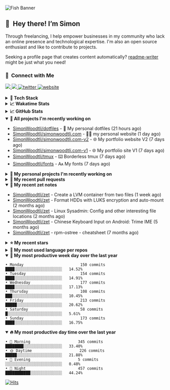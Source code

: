 ![Fish Banner](assets/fish.webp)

## 👋 &nbsp;Hey there! I’m Simon

Through freelancing, I help empower businesses in my community who lack
an online presence and technological expertise. I'm also an open source
enthusiast and like to contribute to projects.

Seeking a profile page that creates content automatically?
[readme-writer] might be just what you need!

### 🤝 &nbsp;Connect with Me

<div align="left">
<a href="https://linkedin.com/in/simonwoodtli" target="_blank">
<img src="https://img.shields.io/badge/linkedin-1E77B5?style=for-the-badge&logo=linkedin&logoColor=white alt=linkedin" />
</a>
<a href="https://github.com/simonwoodtli" target="_blank">
<img src="https://img.shields.io/badge/github-24292E?style=for-the-badge&logo=github&logoColor=white alt=github" />
</a>
<a href="https://twitter.com/simonwoodtlidev" target="_blank">
<img src="https://img.shields.io/badge/twitter-26a7de?style=for-the-badge&logo=twitter&logoColor=white" alt="twitter"/>
</a>
<a href="https://simonwoodtli.com" target="_blank">
<img src="https://img.shields.io/badge/website-E2925F?style=for-the-badge&logo=google-chrome&logoColor=white" alt="website"/>
</a>
</div>
<br/>


<details>
  <summary><b>🧰 Tech Stack</b></summary>
  <div align="center">
  <a href="https://skillicons.dev" target="_blank">
  <img src="https://skillicons.dev/icons?i=js,html,css,bash,python,go,postgresql,docker,vim,linux" alt="JavaScript, HTML, CSS, Bash, Python, Go, PostgreSQL, Docker, Vim,
  Linux">
  </a>
  </div>
</details>

<details>
  <summary><b>📈 Wakatime Stats</b></summary>
  <p align="center"><a href="https://wakatime.com/@SimonWoodtli">
  <img align="center" width="400" height="300" src="https://wakatime.com/share/@SimonWoodtli/7761bcef-e104-47d9-912a-dfd6bf08868b.svg" />
  </a>
  <a href="https://wakatime.com/@SimonWoodtli">
  <img align="center" width="400" height="300" src="https://wakatime.com/share/@SimonWoodtli/341953df-6a40-47b7-8220-ace4eabe0a17.svg" />
  </a></p>

  <h4><b>💬 I've been working with the following languages over the last 7 days</b></h4>

```
• Markdown                       12 hrs 47 mins                 ███████████░░░░░░░░░░░░░░   44.45%
• HTML                           4 hrs 32 mins                  ████░░░░░░░░░░░░░░░░░░░░░   15.76%
• Bash                           3 hrs 46 mins                  ███░░░░░░░░░░░░░░░░░░░░░░   13.11%
• YAML                           1 hr 42 mins                   █░░░░░░░░░░░░░░░░░░░░░░░░   5.91%
• Vim Script                     1 hr 32 mins                   █░░░░░░░░░░░░░░░░░░░░░░░░   5.37%
• JSON                           1 hr 19 mins                   █░░░░░░░░░░░░░░░░░░░░░░░░   4.59%
• sh                             57 mins                        █░░░░░░░░░░░░░░░░░░░░░░░░   3.33%
• tmux                           42 mins                        █░░░░░░░░░░░░░░░░░░░░░░░░   2.44%
• conf                           30 mins                        ░░░░░░░░░░░░░░░░░░░░░░░░░   1.77%
• Other                          23 mins                        ░░░░░░░░░░░░░░░░░░░░░░░░░   1.33%
• CSS                            11 mins                        ░░░░░░░░░░░░░░░░░░░░░░░░░   0.67%
• TOML                           9 mins                         ░░░░░░░░░░░░░░░░░░░░░░░░░   0.55%
• readline                       5 mins                         ░░░░░░░░░░░░░░░░░░░░░░░░░   0.33%
• Dockerfile                     1 min                          ░░░░░░░░░░░░░░░░░░░░░░░░░   0.1%
• Text                           1 min                          ░░░░░░░░░░░░░░░░░░░░░░░░░   0.1%
• JavaScript                     1 min                          ░░░░░░░░░░░░░░░░░░░░░░░░░   0.1%
• gitignore                      1 min                          ░░░░░░░░░░░░░░░░░░░░░░░░░   0.09%
• tar                            0 secs                         ░░░░░░░░░░░░░░░░░░░░░░░░░   0%
```

  <h4>👷 I've been working on the following projects over the last 7 days</h4>

```
• zet                            11 hrs 28 mins                 ██████████░░░░░░░░░░░░░░░   39.87%
• dotfiles                       4 hrs 26 mins                  ████░░░░░░░░░░░░░░░░░░░░░   15.42%
• testsimon.com                  3 hrs 36 mins                  ███░░░░░░░░░░░░░░░░░░░░░░   12.55%
• simonwoodtli.com               3 hrs 16 mins                  ███░░░░░░░░░░░░░░░░░░░░░░   11.36%
• Unknown Project                3 hrs 12 mins                  ███░░░░░░░░░░░░░░░░░░░░░░   11.17%
• workspace-alpine               51 mins                        █░░░░░░░░░░░░░░░░░░░░░░░░   3%
• cloud-os                       49 mins                        █░░░░░░░░░░░░░░░░░░░░░░░░   2.87%
• Private                        48 mins                        █░░░░░░░░░░░░░░░░░░░░░░░░   2.81%
• tmux                           3 mins                         ░░░░░░░░░░░░░░░░░░░░░░░░░   0.19%
• fsmark                         3 mins                         ░░░░░░░░░░░░░░░░░░░░░░░░░   0.19%
• wallpapers                     2 mins                         ░░░░░░░░░░░░░░░░░░░░░░░░░   0.16%
• netdiscover                    2 mins                         ░░░░░░░░░░░░░░░░░░░░░░░░░   0.16%
• neo                            2 mins                         ░░░░░░░░░░░░░░░░░░░░░░░░░   0.14%
• fonts                          1 min                          ░░░░░░░░░░░░░░░░░░░░░░░░░   0.08%
• rdrview                        0 secs                         ░░░░░░░░░░░░░░░░░░░░░░░░░   0.04%
```

  <h4><b>🛠️ I've been working with the following editors over the last 7 days</b></h4>

```
• Vim                            28 hrs 46 mins                 █████████████████████████   100%
```

  <h4><b>💻 I've been working with the following operating systems over the last 7 days</b></h4>

```
• Linux                          28 hrs 46 mins                 █████████████████████████   100%
```

</details>

<details>
  <summary><b>📈 GitHub Stats</b></summary>
  <div align="center">
  <a href="https://github.com/anuraghazra/github-readme-stats"> 
  <img src="https://github-readme-stats.vercel.app/api?username=simonwoodtli&theme=onedark&show_icons=true&hide_rank=true&custom_title=Stats&count_private=true&hide_border=true&hide=issues&line_height=24&bg_color=0d1117" alt="Github Stats">
  <img src="https://github-readme-stats.vercel.app/api/top-langs/?username=simonwoodtli&layout=compact&theme=onedark&count_private=true&hide_border=true&bg_color=0d1117" alt="Top Langs">
  </a>
  </div>
</details>

<details open="">
  <summary><b>👷 All projects I'm recently working on</b></summary>

* [SimonWoodtli/dotfiles](https://github.com/SimonWoodtli/dotfiles) - 🏡 My personal dotfiles (21 hours ago)
* [SimonWoodtli/simonwoodtli.com](https://github.com/SimonWoodtli/simonwoodtli.com) - 👨‍💻 my personal website (1 day ago)
* [SimonWoodtli/simonwoodtli.com-v2](https://github.com/SimonWoodtli/simonwoodtli.com-v2) - 🌐 My portfolio website V2 (7 days ago)
* [SimonWoodtli/simonwoodtli.com-v1](https://github.com/SimonWoodtli/simonwoodtli.com-v1) - 🌐 My portfolio site V1 (7 days ago)
* [SimonWoodtli/tmux](https://github.com/SimonWoodtli/tmux) - ⌨️ Borderless tmux (7 days ago)
* [SimonWoodtli/fonts](https://github.com/SimonWoodtli/fonts) - 🗛 My fonts (7 days ago)

</details>
<details>
  <summary><b>🌱 My personal projects I'm recently working on</b></summary>

* [SimonWoodtli/dotfiles](https://github.com/SimonWoodtli/dotfiles) - 🏡 My personal dotfiles (21 hours ago)
* [SimonWoodtli/simonwoodtli.com](https://github.com/SimonWoodtli/simonwoodtli.com) - 👨‍💻 my personal website (1 day ago)
* [SimonWoodtli/simonwoodtli.com-v2](https://github.com/SimonWoodtli/simonwoodtli.com-v2) - 🌐 My portfolio website V2 (7 days ago)
* [SimonWoodtli/simonwoodtli.com-v1](https://github.com/SimonWoodtli/simonwoodtli.com-v1) - 🌐 My portfolio site V1 (7 days ago)
* [SimonWoodtli/tmux](https://github.com/SimonWoodtli/tmux) - ⌨️ Borderless tmux (7 days ago)
* [SimonWoodtli/fonts](https://github.com/SimonWoodtli/fonts) - 🗛 My fonts (7 days ago)

</details>
<details>
  <summary><b>🔨 My recent pull requests</b></summary>

* [feat: add wireguard-generate-keys script](https://github.com/SimonWoodtli/dotfiles-old/pull/14) on [SimonWoodtli/dotfiles-old](https://github.com/SimonWoodtli/dotfiles-old) (14 months ago)
* [feat: add video-to-gif script](https://github.com/SimonWoodtli/dotfiles-old/pull/13) on [SimonWoodtli/dotfiles-old](https://github.com/SimonWoodtli/dotfiles-old) (14 months ago)
* [feat: add spoof-mac-linux script](https://github.com/SimonWoodtli/dotfiles-old/pull/12) on [SimonWoodtli/dotfiles-old](https://github.com/SimonWoodtli/dotfiles-old) (14 months ago)
* [feat: add sp-tmux script](https://github.com/SimonWoodtli/dotfiles-old/pull/11) on [SimonWoodtli/dotfiles-old](https://github.com/SimonWoodtli/dotfiles-old) (14 months ago)
* [feat: add sp script](https://github.com/SimonWoodtli/dotfiles-old/pull/10) on [SimonWoodtli/dotfiles-old](https://github.com/SimonWoodtli/dotfiles-old) (14 months ago)

</details>
<details open="">
  <summary><b>📝 My recent zet notes</b></summary>

* [SimonWoodtli/zet](https://github.com/SimonWoodtli/zet/tree/81ce0dbe96be0a5c57d5913a00baaa9e57ad0512/20231101173245) - Create a LVM container from two files (1 week ago)
* [SimonWoodtli/zet](https://github.com/SimonWoodtli/zet/tree/5c90053d8e9e429e7f6f68f557c97d080eaeb3b2/20230908235916) - Format HDDs with LUKS encryption and auto-mount (2 months ago)
* [SimonWoodtli/zet](https://github.com/SimonWoodtli/zet/tree/f4e6f009cb8f8ff44e9646977125d87dd8f845f9/20230908235236) - Linux Sysadmin: Config and other interesting file locations (2 months ago)
* [SimonWoodtli/zet](https://github.com/SimonWoodtli/zet/tree/d442487a83af583abd23719912a1c1f7496cff33/20230620172505) - Chinese Keyboard Input on Android: Trime IME (5 months ago)
* [SimonWoodtli/zet](https://github.com/SimonWoodtli/zet/tree/3d9625f8bc632c595fa8b28b6f6f09026dd9eec2/20230418171555) - rpm-ostree - cheatsheet (7 months ago)

</details>
<details>
  <summary><b>⭐ My recent stars</b></summary>

* [gohugoio/hugo](https://github.com/gohugoio/hugo) - The world’s fastest framework for building websites. (5 days ago)
* [dbrgn/tealdeer](https://github.com/dbrgn/tealdeer) - A very fast implementation of tldr in Rust. (1 week ago)
* [derf/feh](https://github.com/derf/feh) - a fast and light image viewer (1 week ago)
* [Alex313031/thorium](https://github.com/Alex313031/thorium) - Chromium fork named after radioactive element No. 90. Windows and MacOS/Raspi/Android/Special builds are in different repositories, links are towards the top of the README.md. (2 weeks ago)
* [asdf-vm/asdf](https://github.com/asdf-vm/asdf) - Extendable version manager with support for Ruby, Node.js, Elixir, Erlang & more (2 weeks ago)

</details>
<details>
  <summary><b>💬 My most used language per repos</b></summary>

```
• Shell                          15 repos                       █████████████████░░░░░░░░   68.18%
• JavaScript                     2 repos                        ██░░░░░░░░░░░░░░░░░░░░░░░   9.09%
• CSS                            3 repos                        ███░░░░░░░░░░░░░░░░░░░░░░   13.64%
• Nix                            1 repo                         █░░░░░░░░░░░░░░░░░░░░░░░░   4.55%
• HTML                           1 repo                         █░░░░░░░░░░░░░░░░░░░░░░░░   4.55%
```

</details>
<details open="">
  <summary><b>📆 My most productive week day over the last year</b></summary>

```
• Monday                         150 commits                    ████░░░░░░░░░░░░░░░░░░░░░   14.52%
• Tuesday                        154 commits                    ████░░░░░░░░░░░░░░░░░░░░░   14.91%
• Wednesday                      177 commits                    ████░░░░░░░░░░░░░░░░░░░░░   17.13%
• Thursday                       108 commits                    ███░░░░░░░░░░░░░░░░░░░░░░   10.45%
• Friday                         213 commits                    █████░░░░░░░░░░░░░░░░░░░░   20.62%
• Saturday                       58 commits                     █░░░░░░░░░░░░░░░░░░░░░░░░   5.61%
• Sunday                         173 commits                    ████░░░░░░░░░░░░░░░░░░░░░   16.75%
```

</details>
<details open="">
  <summary><b>🔥 My most productive day time over the last year</b></summary>

```
• 🌅 Morning                     345 commits                    ████████░░░░░░░░░░░░░░░░░   33.40%
• 🌞 Daytime                     226 commits                    █████░░░░░░░░░░░░░░░░░░░░   21.88%
• 🌇 Evening                     5 commits                      ░░░░░░░░░░░░░░░░░░░░░░░░░   0.48%
• 🌃 Night                       457 commits                    ███████████░░░░░░░░░░░░░░   44.24%
```

</details>

[![Hits](https://hits.seeyoufarm.com/api/count/incr/badge.svg?url=https%3A%2F%2Fgithub.com%2Fsimonwoodtli&count_bg=%23689D6A&title_bg=%23282828&icon=&icon_color=%23E7E7E7&title=views+%28today+%2F+total%29&edge_flat=false)](https://hits.seeyoufarm.com)

[readme-writer]: <https://github.com/SimonWoodtli/readme-writer>
